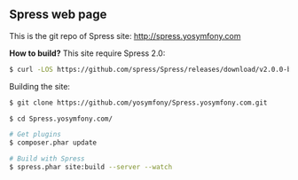 ## Spress web page

This is the git repo of Spress site: <http://spress.yosymfony.com>

**How to build?**
This site require Spress 2.0:

```bash
$ curl -LOS https://github.com/spress/Spress/releases/download/v2.0.0-beta/spress.phar
```

Building the site:

```bash
$ git clone https://github.com/yosymfony/Spress.yosymfony.com.git

$ cd Spress.yosymfony.com/

# Get plugins
$ composer.phar update

# Build with Spress
$ spress.phar site:build --server --watch

```
